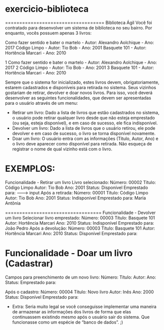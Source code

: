 # exercicio-biblioteca
===================================
Biblioteca Ágil
Você foi contratado para desenvolver um sistema de biblioteca no seu bairro. 
Por enquanto, vocês possuem apenas 3 livros:


Como fazer sentido e bater o martelo - Autor: Alexandro Aolchique - Ano: 2017
Código Limpo - Autor: Tio Bob - Ano: 2001
Basquete 101 - Autor: Hortência Marcari - Ano: 2010




1 Como fazer sentido e bater o martelo - Autor: Alexandro Aolchique - Ano: 2017
2 Código Limpo - Autor: Tio Bob - Ano: 2001
3 Basquete 101 - Autor: Hortência Marcari - Ano: 2010



Sempre que o sistema for inicializado, estes livros devem, obrigatoriamente, estarem cadastrados e disponíveis para retirada no sistema.
Seus vizinhos gostariam de retirar, devolver e doar novos livros. Para isso, você deverá desenvolver as seguintes funcionalidades, que devem ser apresentadas para o usuário através de um menu:
- Retirar um livro: Dado a lista de livros que estão cadastrados no sistema, o usuário pode retirar qualquer livro desde que não esteja emprestado (ou seja, esteja disponível), e em caso de sucesso, ele fica indisponível.
- Devolver um livro: Dado a lista de livros que o usuário retirou, ele pode devolver e em caso de sucesso, o livro se torna disponível novamente.
- Doar um livro: O usuário entra com as informações (Título, Autor, Ano) e o livro deve aparecer como disponível para retirada.
Não esqueça de registrar o nome de qual vizinho está com o livro.

EXEMPLOS:
====================================
Funcionalidade - Retirar um livro 
Livro selecionado: 
Número: 00002
Título: Código Limpo 
Autor: Tio Bob 
Ano: 2001
Status: Disponível
Emprestado para: ---> input
Após a retirada:
Número: 00001
Título: Código Limpo 
Autor: Tio Bob 
Ano: 2001
Status: Indisponível
Emprestado para: Maria Antônia

==================================
Funcionalidade - Devolver um livro
Selecionar livro emprestado: 
Número: 00003
Título: Basquete 101
Autor: Hortência Marcari
Ano: 2010
Status: Indisponível
Emprestado para: João Pedro
Após a devolução:
Número: 00003
Título: Basquete 101
Autor: Hortência Marcari
Ano: 2010
Status: Disponível
Emprestado para: 

Funcionalidade - Doar um livro (Cadastrar)
==================================
Campos para preenchimento de um novo livro:
Número: 
Título: 
Autor: 
Ano: 
Status:
Emprestado para:

Após o cadastro:
Número: 00004
Título: Novo livro
Autor: Inês
Ano: 2000
Status: Disponível
Emprestado para: 

- Extra: Seria muito legal se você conseguisse implementar uma maneira de armazenar as informações dos livros de forma que elas continuassem existindo mesmo após o usuário sair do sistema. Que funcionasse como um espécie de “banco de dados”. ;)